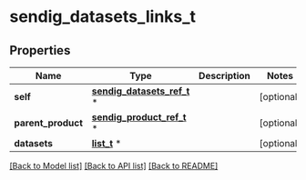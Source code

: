 # sendig_datasets_links_t

## Properties
Name | Type | Description | Notes
------------ | ------------- | ------------- | -------------
**self** | [**sendig_datasets_ref_t**](sendig_datasets_ref.md) \* |  | [optional] 
**parent_product** | [**sendig_product_ref_t**](sendig_product_ref.md) \* |  | [optional] 
**datasets** | [**list_t**](sendig_dataset_ref_element.md) \* |  | [optional] 

[[Back to Model list]](../README.md#documentation-for-models) [[Back to API list]](../README.md#documentation-for-api-endpoints) [[Back to README]](../README.md)


